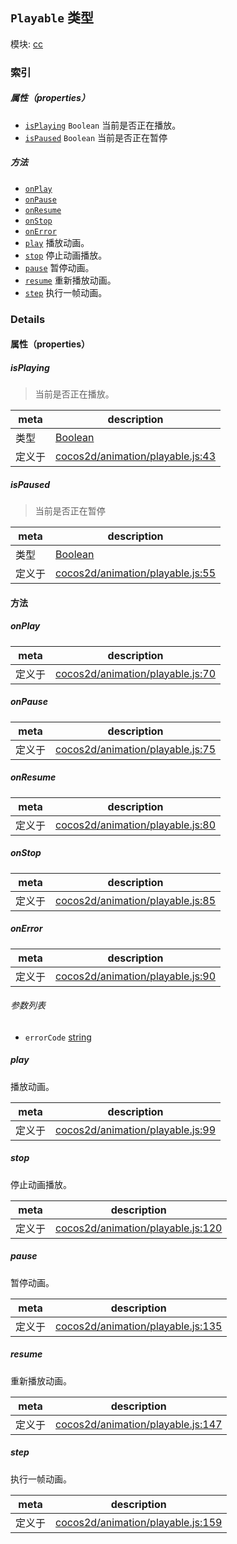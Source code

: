 ## `Playable` 类型



模块: [cc](../modules/cc.md)





### 索引

##### 属性（properties）

  - [`isPlaying`](#isplaying) `Boolean` 当前是否正在播放。
  - [`isPaused`](#ispaused) `Boolean` 当前是否正在暂停



##### 方法

  - [`onPlay`](#onplay) 
  - [`onPause`](#onpause) 
  - [`onResume`](#onresume) 
  - [`onStop`](#onstop) 
  - [`onError`](#onerror) 
  - [`play`](#play) 播放动画。
  - [`stop`](#stop) 停止动画播放。
  - [`pause`](#pause) 暂停动画。
  - [`resume`](#resume) 重新播放动画。
  - [`step`](#step) 执行一帧动画。



### Details


#### 属性（properties）


##### isPlaying

> 当前是否正在播放。

| meta | description |
|------|-------------|
| 类型 | <a href="https://developer.mozilla.org/en/JavaScript/Reference/Global_Objects/Boolean" class="crosslink external" target="_blank">Boolean</a> |
| 定义于 | [cocos2d/animation/playable.js:43](https://github.com/cocos-creator/engine/blob/1f39837ac17a406b42d5a5d1a52a0afa4d53a7ec/cocos2d/animation/playable.js#L43) |



##### isPaused

> 当前是否正在暂停

| meta | description |
|------|-------------|
| 类型 | <a href="https://developer.mozilla.org/en/JavaScript/Reference/Global_Objects/Boolean" class="crosslink external" target="_blank">Boolean</a> |
| 定义于 | [cocos2d/animation/playable.js:55](https://github.com/cocos-creator/engine/blob/1f39837ac17a406b42d5a5d1a52a0afa4d53a7ec/cocos2d/animation/playable.js#L55) |






<!-- Method Block -->
#### 方法


##### onPlay



| meta | description |
|------|-------------|
| 定义于 | [cocos2d/animation/playable.js:70](https://github.com/cocos-creator/engine/blob/1f39837ac17a406b42d5a5d1a52a0afa4d53a7ec/cocos2d/animation/playable.js#L70) |



##### onPause



| meta | description |
|------|-------------|
| 定义于 | [cocos2d/animation/playable.js:75](https://github.com/cocos-creator/engine/blob/1f39837ac17a406b42d5a5d1a52a0afa4d53a7ec/cocos2d/animation/playable.js#L75) |



##### onResume



| meta | description |
|------|-------------|
| 定义于 | [cocos2d/animation/playable.js:80](https://github.com/cocos-creator/engine/blob/1f39837ac17a406b42d5a5d1a52a0afa4d53a7ec/cocos2d/animation/playable.js#L80) |



##### onStop



| meta | description |
|------|-------------|
| 定义于 | [cocos2d/animation/playable.js:85](https://github.com/cocos-creator/engine/blob/1f39837ac17a406b42d5a5d1a52a0afa4d53a7ec/cocos2d/animation/playable.js#L85) |



##### onError



| meta | description |
|------|-------------|
| 定义于 | [cocos2d/animation/playable.js:90](https://github.com/cocos-creator/engine/blob/1f39837ac17a406b42d5a5d1a52a0afa4d53a7ec/cocos2d/animation/playable.js#L90) |

###### 参数列表
- `errorCode` <a href="https://developer.mozilla.org/en/JavaScript/Reference/Global_Objects/String" class="crosslink external" target="_blank">string</a> 


##### play

播放动画。

| meta | description |
|------|-------------|
| 定义于 | [cocos2d/animation/playable.js:99](https://github.com/cocos-creator/engine/blob/1f39837ac17a406b42d5a5d1a52a0afa4d53a7ec/cocos2d/animation/playable.js#L99) |



##### stop

停止动画播放。

| meta | description |
|------|-------------|
| 定义于 | [cocos2d/animation/playable.js:120](https://github.com/cocos-creator/engine/blob/1f39837ac17a406b42d5a5d1a52a0afa4d53a7ec/cocos2d/animation/playable.js#L120) |



##### pause

暂停动画。

| meta | description |
|------|-------------|
| 定义于 | [cocos2d/animation/playable.js:135](https://github.com/cocos-creator/engine/blob/1f39837ac17a406b42d5a5d1a52a0afa4d53a7ec/cocos2d/animation/playable.js#L135) |



##### resume

重新播放动画。

| meta | description |
|------|-------------|
| 定义于 | [cocos2d/animation/playable.js:147](https://github.com/cocos-creator/engine/blob/1f39837ac17a406b42d5a5d1a52a0afa4d53a7ec/cocos2d/animation/playable.js#L147) |



##### step

执行一帧动画。

| meta | description |
|------|-------------|
| 定义于 | [cocos2d/animation/playable.js:159](https://github.com/cocos-creator/engine/blob/1f39837ac17a406b42d5a5d1a52a0afa4d53a7ec/cocos2d/animation/playable.js#L159) |




